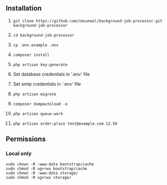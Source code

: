 ## Installation
1. `git clone https://github.com/imsuneel/background-job-processor.git background-job-processor`
2. `cd background-job-processor`
2. `cp .env.example .env`

3. `composer install`

4. `php artisan key:generate`

5. Set database credentials in '.env' file

6. Set smtp credentials in '.env' file

7. `php artisan migrate`

8. `composer dumpautoload -o`

9. `php artisan queue:work`

10. `php artisan order:place test@example.com 12.50`



## Permissions

### Local only

```
sudo chown -R :www-data bootstrap/cache
sudo chmod -R ug+rwx bootstrap/cache
sudo chown -R :www-data storage/
sudo chmod -R ug+rwx storage/
```

